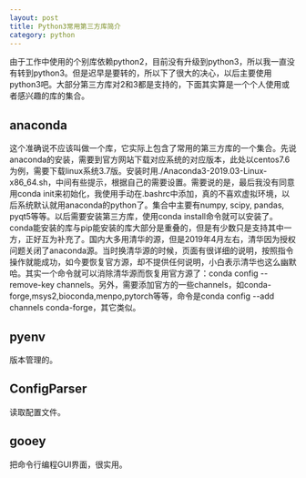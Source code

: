 ```yaml
---
layout: post
title: Python3常用第三方库简介
category: python
---
```

由于工作中使用的个别库依赖python2，目前没有升级到python3，所以我一直没有转到python3。但是迟早是要转的，所以下了很大的决心，以后主要使用python3吧。大部分第三方库对2和3都是支持的，下面其实算是一个个人使用或者感兴趣的库的集合。

## anaconda
这个准确说不应该叫做一个库，它实际上包含了常用的第三方库的一个集合。先说anaconda的安装，需要到官方网站下载对应系统的对应版本，此处以centos7.6为例，需要下载linux系统3.7版。安装时用./Anaconda3-2019.03-Linux-x86_64.sh，中间有些提示，根据自己的需要设置。需要说的是，最后我没有同意用conda init来初始化，我使用手动在.bashrc中添加，真的不喜欢虚拟环境，以后系统默认就用anaconda的python了。集合中主要有numpy, scipy, pandas, pyqt5等等。以后需要安装第三方库，使用conda install命令就可以安装了。conda能安装的库与pip能安装的库大部分是重叠的，但是有少数只是支持其中一方，正好互为补充了。国内大多用清华的源，但是2019年4月左右，清华因为授权问题关闭了anaconda源。当时换清华源的时候，页面有很详细的说明，按照指令操作就能成功，如今要恢复官方源，却不提供任何说明，小白表示清华也这么幽默哈。其实一个命令就可以消除清华源而恢复用官方源了：conda config --remove-key channels。另外，需要添加官方的一些channels，如conda-forge,msys2,bioconda,menpo,pytorch等等，命令是conda config --add channels conda-forge，其它类似。

## pyenv
版本管理的。
## ConfigParser
读取配置文件。
## gooey
把命令行编程GUI界面，很实用。